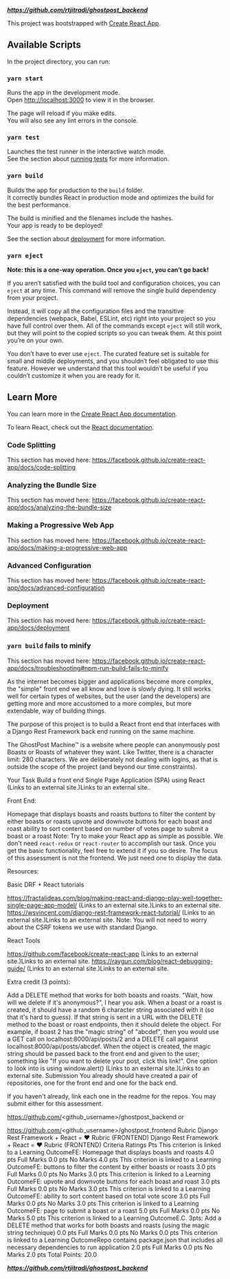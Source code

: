 ***https://github.com/rtjitradi/ghostpost_backend***

This project was bootstrapped with [Create React App](https://github.com/facebook/create-react-app).

## Available Scripts

In the project directory, you can run:

### `yarn start`

Runs the app in the development mode.<br />
Open [http://localhost:3000](http://localhost:3000) to view it in the browser.

The page will reload if you make edits.<br />
You will also see any lint errors in the console.

### `yarn test`

Launches the test runner in the interactive watch mode.<br />
See the section about [running tests](https://facebook.github.io/create-react-app/docs/running-tests) for more information.

### `yarn build`

Builds the app for production to the `build` folder.<br />
It correctly bundles React in production mode and optimizes the build for the best performance.

The build is minified and the filenames include the hashes.<br />
Your app is ready to be deployed!

See the section about [deployment](https://facebook.github.io/create-react-app/docs/deployment) for more information.

### `yarn eject`

**Note: this is a one-way operation. Once you `eject`, you can’t go back!**

If you aren’t satisfied with the build tool and configuration choices, you can `eject` at any time. This command will remove the single build dependency from your project.

Instead, it will copy all the configuration files and the transitive dependencies (webpack, Babel, ESLint, etc) right into your project so you have full control over them. All of the commands except `eject` will still work, but they will point to the copied scripts so you can tweak them. At this point you’re on your own.

You don’t have to ever use `eject`. The curated feature set is suitable for small and middle deployments, and you shouldn’t feel obligated to use this feature. However we understand that this tool wouldn’t be useful if you couldn’t customize it when you are ready for it.

## Learn More

You can learn more in the [Create React App documentation](https://facebook.github.io/create-react-app/docs/getting-started).

To learn React, check out the [React documentation](https://reactjs.org/).

### Code Splitting

This section has moved here: https://facebook.github.io/create-react-app/docs/code-splitting

### Analyzing the Bundle Size

This section has moved here: https://facebook.github.io/create-react-app/docs/analyzing-the-bundle-size

### Making a Progressive Web App

This section has moved here: https://facebook.github.io/create-react-app/docs/making-a-progressive-web-app

### Advanced Configuration

This section has moved here: https://facebook.github.io/create-react-app/docs/advanced-configuration

### Deployment

This section has moved here: https://facebook.github.io/create-react-app/docs/deployment

### `yarn build` fails to minify

This section has moved here: https://facebook.github.io/create-react-app/docs/troubleshooting#npm-run-build-fails-to-minify



As the internet becomes bigger and applications become more complex, the "simple" front end we all know and love is slowly dying. It still works well for certain types of websites, but the user (and the developers) are getting more and more accustomed to a more complex, but more extendable, way of building things.

The purpose of this project is to build a React front end that interfaces with a Django Rest Framework back end running on the same machine.

The GhostPost Machine™ is a website where people can anonymously post Boasts or Roasts of whatever they want. Like Twitter, there is a character limit: 280 characters. We are deliberately not dealing with logins, as that is outside the scope of the project (and beyond our time constraints).

 

Your Task
Build a front end Single Page Application (SPA) using React (Links to an external site.)Links to an external site..

Front End:

Homepage that displays boasts and roasts
buttons to filter the content by either boasts or roasts
upvote and downvote buttons for each boast and roast
ability to sort content based on number of votes
page to submit a boast or a roast
Note: Try to make your React app as simple as possible. We don't need `react-redux` or `react-router` to accomplish our task. Once you get the basic functionality, feel free to extend it if you so desire. The focus of this assessment is not the frontend. We just need one to display the data.

Resources:

Basic DRF + React tutorials

https://fractalideas.com/blog/making-react-and-django-play-well-together-single-page-app-model/ (Links to an external site.)Links to an external site. 
https://wsvincent.com/django-rest-framework-react-tutorial/ (Links to an external site.)Links to an external site.
  Note: You will not need to worry about the CSRF tokens we use with standard Django.

React Tools

https://github.com/facebook/create-react-app (Links to an external site.)Links to an external site.
https://raygun.com/blog/react-debugging-guide/ (Links to an external site.)Links to an external site.
 

Extra credit (3 points):

Add a DELETE method that works for both boasts and roasts. "Wait, how will we delete if it's anonymous?", I hear you ask. When a boast or a roast is created, it should have a random 6 character string associated with it (so that it's hard to guess). If that string is sent in a URL with the DELETE method to the boast or roast endpoints, then it should delete the object. For example, if boast 2 has the "magic string" of "abcdef", then you would use a GET call on localhost:8000/api/posts/2 and a DELETE call against localhost:8000/api/posts/abcdef.
When the object is created, the magic string should be passed back to the front end and given to the user; something like "If you want to delete your post, click this link!". One option to look into is using window.alert() (Links to an external site.)Links to an external site.
Submission
You already should have created a pair of repositories, one for the front end and one for the back end.

If you haven't already, link each one in the readme for the repos. You may submit either for this assessment.

https://github.com/<github_username>/ghostpost_backend
                                             or

https://github.com/<github_username>/ghostpost_frontend
Rubric
Django Rest Framework + React = ❤ Rubric (FRONTEND)
Django Rest Framework + React = ❤ Rubric (FRONTEND)
Criteria	Ratings	Pts
This criterion is linked to a Learning OutcomeFE: Homepage that displays boasts and roasts
4.0 pts
Full Marks
0.0 pts
No Marks
4.0 pts
This criterion is linked to a Learning OutcomeFE: buttons to filter the content by either boasts or roasts
3.0 pts
Full Marks
0.0 pts
No Marks
3.0 pts
This criterion is linked to a Learning OutcomeFE: upvote and downvote buttons for each boast and roast
3.0 pts
Full Marks
0.0 pts
No Marks
3.0 pts
This criterion is linked to a Learning OutcomeFE: ability to sort content based on total vote score
3.0 pts
Full Marks
0.0 pts
No Marks
3.0 pts
This criterion is linked to a Learning OutcomeFE: page to submit a boast or a roast
5.0 pts
Full Marks
0.0 pts
No Marks
5.0 pts
This criterion is linked to a Learning OutcomeE.C. 3pts: Add a DELETE method that works for both boasts and roasts (using the magic string technique)
0.0 pts
Full Marks
0.0 pts
No Marks
0.0 pts
This criterion is linked to a Learning OutcomeRepo contains package.json that includes all necessary dependencies to run application
2.0 pts
Full Marks
0.0 pts
No Marks
2.0 pts
Total Points: 20.0

***https://github.com/rtjitradi/ghostpost_backend***